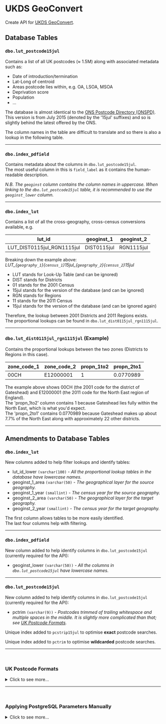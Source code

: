 # UKDS GeoConvert

Create API for [UKDS GeoConvert](http://geoconvert.ukdataservice.ac.uk/).

## Database Tables

### `dbo.lut_postcode15jul`  
Contains a list of all UK postcodes (≈ 1.5M) along with associated metadata such as:

- Date of introduction/termination
- Lat-Long of centroid
- Areas postcode lies within, e.g. OA, LSOA, MSOA
- Deprivation score
- Population
- ...

The database is almost identical to the [ONS Postcode Directory (ONSPD)](https://geoportal.statistics.gov.uk/search?collection=Dataset&sort=-created&tags=all(PRD_ONSPD)).  
This version is from July 2015 (denoted by the '15jul' suffixes) and so is slightly behind the latest offered by the ONS.

The column names in the table are difficult to translate and so there is also a lookup in the following table.

<hr />

### `dbo.index_pdfield`  
Contains metadata about the columns in `dbo.lut_postcode15jul`.  
The most useful column in this is `field_label` as it contains the human-readable description.

*N.B. The `geoginst` column contains the column names in uppercase. When linking to the `dbo.lut_postcode15jul` table, it is recommended to use the `geoginst_lower` column.*

<hr />

### `dbo.index_lut`  
Contains a list of all the cross-geography, cross-census conversions available, e.g.

| lut_id                     | geoginst_1  | geoginst_2 |
|----------------------------|-------------|------------|
| LUT_DIST0115jul_RGN1115jul | DIST0115jul | RGN1115jul |

Breaking down the example above:  
*LUT_{`geography_1`}{`census_1`}15jul_{`geography_2`}{`census_2`}15jul*

- LUT stands for Look-Up Table (and can be ignored)
- DIST stands for Districts
- 01 stands for the 2001 Census
- 15jul stands for the version of the database (and can be ignored)
- RGN stands for Regions
- 11 stands for the 2011 Census
- 15jul stands for the version of the database (and can be ignored again)

Therefore, the lookup between 2001 Districts and 2011 Regions exists.  
The proportional lookups can be found in `dbo.lut_dist0115jul_rgn1115jul`.

<hr />

### `dbo.lut_dist0115jul_rgn1115jul` (Example)  
Contains the proportional lookups between the two zones (Districts to Regions in this case).

| zone_code_1 | zone_code_2 | propn_1to2 | propn_2to1 |
|-------------|-------------|------------|------------|
| 00CH        | E12000001   | 1          | 0.0770989  |

The example above shows 00CH (the 2001 code for the district of Gateshead) and E12000001 (the 2011 code for the North East region of England).  
The 'propn_1to2' column contains 1 because Gateshead lies fully within the North East, which is what you'd expect.  
The 'propn_2to1' contains 0.0770989 because Gateshead makes up about 7.7% of the North East along with approximately 22 other districts.

<hr />

## Amendments to Database Tables

### `dbo.index_lut`

New columns added to help filter lookups and identify tables:

- lut_id_lower `(varchar(100)` - *All the proportional lookup tables in the database have lowercase names.*
- geoginst_1_area `(varchar(50)` - *The geographical layer for the source geography.*
- geoginst_1_year `(smallint)` - *The census year for the source geography.*
- geoginst_2_area `(varchar(50)` - *The geographical layer for the target geography.*
- geoginst_2_year `(smallint)` - *The census year for the target geography.*

The first column allows tables to be more easily identified.  
The last four columns help with filtering.

<hr />

### `dbo.index_pdfield`

New column added to help identify columns in `dbo.lut_postcode15jul` (currently required for the API):

- geoginst_lower `(varchar(50))` - *All the columns in `dbo.lut_postcode15jul` have lowercase names.*

<hr />

### `dbo.lut_postcode15jul`
New column added to help identify columns in `dbo.lut_postcode15jul` (currently required for the API):

- pctrim `(varchar(9))` - *Postcodes trimmed of trailing whitespace and multiple spaces in the middle. It is slightly more complicated than that; see [UK Postcode Formats](###uk-postcode-formats).*

Unique index added to `pcstrip15jul` to optimise **exact** postcode searches.

Unique index added to `pctrim` to optimise **wildcarded** postcode searches.


<hr />
<br />

### UK Postcode Formats

<details>
  <summary>Click to see more...</summary>

  As stated in [this StackOverflow answer](https://stackoverflow.com/a/1013191/6649086), UK postcodes *should* always end in `digit-letter-letter`.  
  However, there are 416 Scottish postcodes in the ONSPD that don't follow this structure, e.g. 'EH27 8DAA' and 'DG8 6TBB'.

  I decided to update the `pcdtrim` column using the following SQL to convert over 99.97% correctly and then deal with the outliers afterwards:

  ```sql
  update dbo.lut_postcode15jul
  set pctrim = concat(left(pcstrip15jul, length(pcstrip15jul)-3), ' ', right(pcstrip15jul, 3));
  ```

  Then I used the following RegEx to find all postcodes that ended in `letter-letter-letter` using the following query:
  
  ```sql
  select regexp_matches(pctrim, '^(.*)([A-Z][A-Z][A-Z])$', 'g')
  from dbo.lut_postcode15jul;
  ```
  
  I wrote scripts to update these to move the space from the fourth-to-last character to being the fifth-to-last, e.g.  
  'EH278 DAA' -> 'EH27 8DAA'  
  'DG86 TBB' -> 'DG8 6TBB'
</details>

<hr />
<br />

### Applying PostgreSQL Parameters Manually

<details>
  <summary>Click to see more...</summary>
  
  It is preferable to set the parameters when creating the database in Terraform.  
  These are the instructions if you want to do so manually.
  
  #### Login
  
  1. Log into [AWS Single Sign-On](https://d-936702e084.awsapps.com/start#/).
  2. Go to the [RDS section](https://console.aws.amazon.com/rds/).
  3. In the left-hand menu, select 'Parameter groups'.
  
  #### Create Parameter Group
  
  You can't edit a **default** parameter group so you have to create a custom group to work with.
  
  1. In the top-right, click 'Create parameter group'.
  2. In the 'Parameter group family' dropdown, select 'postgres12'.
  3. Type in a meaningful name and a brief description.
  
  #### Edit Parameter Group
  
  1. Click on the parameter group to see the parameters.
  2. In the top-right, click 'Edit parameters'.
  
  The parameter values below are based on recommendations from [PG Config](https://www.pgconfig.org/).  
  N.B. Not all recommendations are compatible so only some of the recommendations were implemented.
  
  3. Change the following values (you can filter the parameters to more easily find them):  
```
| MEMORY                   |        |  
|--------------------------|--------|  
| work_mem                 | 3276   |  
| maintenance_work_mem     | 262144 |  

| CHECKPOINTS              |        |  
|--------------------------|--------|  
| min_wal_size             | 4096   |  
| max_wal_size             | 16384  |  
| wal_buffers              | -1     |  

| STORAGE                  |        |  
|--------------------------|--------|  
| random_page_cost         | 1.1    |  
| effective_io_concurrency | 200    |  
```

  #### Applying the Parameter Group

  1. Go back to the [RDS section](https://console.aws.amazon.com/rds/).
  2. Click on 'DB Instances'.
  3. Click on the database you are working with.
  4. In the top-right, click 'Modify'.
  5. Under 'Additional configuration > Database options', choose your newly created group in the 'DB parameter group' dropdown.
  
  #### Turning on Performance Insights (Optional)
  
  It is also recommended to turn on 'Performance Insights' if it is not active. Stick with the defaults for 'Retention period' and 'Master key'.
  
  #### Applying the Parameter Group (Continued)
  
  6. Scroll to the bottom and click 'Continue'.
  7. Review the summary of your changes and ensure the 'Apply immediately' checkbox is selected.
  8. Click 'Modify DB instance'. It will take a few minutes to apply the changes.
  
  #### Rebooting to Apply Changes
  
  1. Click on the database you are working with.
  2. Click on the 'Configuration' tab.
  3. You should see `(pending-reboot)` next to the 'Paramter group' value. In the top-right, click the 'Actions' dropdown and select 'Reboot'.
  4. Click 'Confirm'. Again, this will take a few minutes to complete.
</details>
